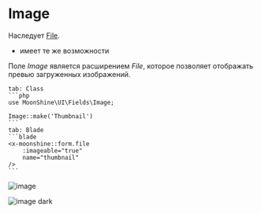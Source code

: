 # Image

Наследует [File](/docs/{{version}}/fields/file).

* имеет те же возможности

Поле *Image* является расширением *File*, которое позволяет отображать превью загруженных изображений.

~~~tabs
tab: Class
```php
use MoonShine\UI\Fields\Image;

Image::make('Thumbnail')
```
tab: Blade
```blade
<x-moonshine::form.file
    :imageable="true"
    name="thumbnail"
/>
```
~~~

![image](https://moonshine-laravel.com/screenshots/image.png)

![image dark](https://moonshine-laravel.com/screenshots/image_dark.png)
